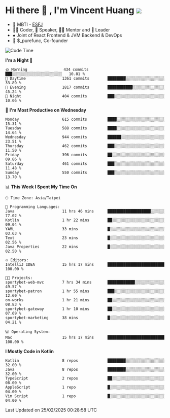 # Hi there 👋 , I'm Vincent Huang ![](https://komarev.com/ghpvc/?username=Jian-Min-Huang)
- 👀 MBTI - [ESFJ](https://www.16personalities.com/esfj-personality)
- 👨‍💻 Coder, 🎤 Speaker, 👨‍🏫 Mentor and 🚀 Leader
- ♠️ Joint of React Frontend & JVM Backend & DevOps
- 💼 $_purefunc, Co-founder

<!--START_SECTION:waka-->
![Code Time](http://img.shields.io/badge/Code%20Time-4%2C924%20hrs%2019%20mins-blue)

**I'm a Night 🦉** 

```text
🌞 Morning                434 commits         ███░░░░░░░░░░░░░░░░░░░░░░   10.81 % 
🌆 Daytime                1361 commits        ████████░░░░░░░░░░░░░░░░░   33.89 % 
🌃 Evening                1817 commits        ███████████░░░░░░░░░░░░░░   45.24 % 
🌙 Night                  404 commits         ███░░░░░░░░░░░░░░░░░░░░░░   10.06 % 
```
📅 **I'm Most Productive on Wednesday** 

```text
Monday                   615 commits         ████░░░░░░░░░░░░░░░░░░░░░   15.31 % 
Tuesday                  588 commits         ████░░░░░░░░░░░░░░░░░░░░░   14.64 % 
Wednesday                944 commits         ██████░░░░░░░░░░░░░░░░░░░   23.51 % 
Thursday                 462 commits         ███░░░░░░░░░░░░░░░░░░░░░░   11.50 % 
Friday                   396 commits         ██░░░░░░░░░░░░░░░░░░░░░░░   09.86 % 
Saturday                 461 commits         ███░░░░░░░░░░░░░░░░░░░░░░   11.48 % 
Sunday                   550 commits         ███░░░░░░░░░░░░░░░░░░░░░░   13.70 % 
```


📊 **This Week I Spent My Time On** 

```text
🕑︎ Time Zone: Asia/Taipei

💬 Programming Languages: 
Java                     11 hrs 46 mins      ███████████████████░░░░░░   77.02 % 
Kotlin                   1 hr 22 mins        ██░░░░░░░░░░░░░░░░░░░░░░░   09.04 % 
YAML                     33 mins             █░░░░░░░░░░░░░░░░░░░░░░░░   03.63 % 
Text                     23 mins             █░░░░░░░░░░░░░░░░░░░░░░░░   02.56 % 
Java Properties          22 mins             █░░░░░░░░░░░░░░░░░░░░░░░░   02.50 % 

🔥 Editors: 
IntelliJ IDEA            15 hrs 17 mins      █████████████████████████   100.00 % 

🐱‍💻 Projects: 
sportybet-web-mvc        7 hrs 34 mins       ████████████░░░░░░░░░░░░░   49.57 % 
sportybet-patron         1 hr 55 mins        ███░░░░░░░░░░░░░░░░░░░░░░   12.60 % 
on-works                 1 hr 21 mins        ██░░░░░░░░░░░░░░░░░░░░░░░   08.83 % 
sportybet-gateway        1 hr 10 mins        ██░░░░░░░░░░░░░░░░░░░░░░░   07.69 % 
sportybet-marketing      38 mins             █░░░░░░░░░░░░░░░░░░░░░░░░   04.21 % 

💻 Operating System: 
Mac                      15 hrs 17 mins      █████████████████████████   100.00 % 
```

**I Mostly Code in Kotlin** 

```text
Kotlin                   8 repos             ████████░░░░░░░░░░░░░░░░░   32.00 % 
Java                     8 repos             ████████░░░░░░░░░░░░░░░░░   32.00 % 
TypeScript               2 repos             ██░░░░░░░░░░░░░░░░░░░░░░░   08.00 % 
AppleScript              1 repo              █░░░░░░░░░░░░░░░░░░░░░░░░   04.00 % 
Vim Script               1 repo              █░░░░░░░░░░░░░░░░░░░░░░░░   04.00 % 
```




 Last Updated on 25/02/2025 00:28:58 UTC
<!--END_SECTION:waka-->
